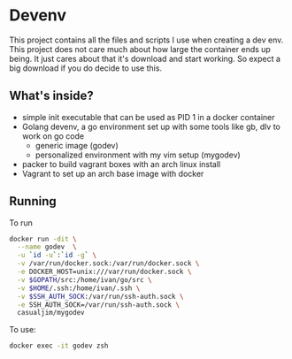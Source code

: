 # Devenv

This project contains all the files and scripts I use when creating a dev env.
This project does not care much about how large the container ends up being.
It just cares about that it's download and start working.
So expect a big download if you do decide to use this.

## What's inside?

* simple init executable that can be used as PID 1 in a docker container  
* Golang devenv, a go environment set up with some tools like gb, dlv to work on go code
  * generic image (godev)
  * personalized environment with my vim setup (mygodev)
* packer to build vagrant boxes with an arch linux install
* Vagrant to set up an arch base image with docker

## Running

To run

```bash
docker run -dit \
  --name godev  \
  -u `id -u`:`id -g` \
  -v /var/run/docker.sock:/var/run/docker.sock \
  -e DOCKER_HOST=unix:///var/run/docker.sock \
  -v $GOPATH/src:/home/ivan/go/src \
  -v $HOME/.ssh:/home/ivan/.ssh \
  -v $SSH_AUTH_SOCK:/var/run/ssh-auth.sock \
  -e SSH_AUTH_SOCK=/var/run/ssh-auth.sock \
  casualjim/mygodev
```

To use:

```bash
docker exec -it godev zsh
```




